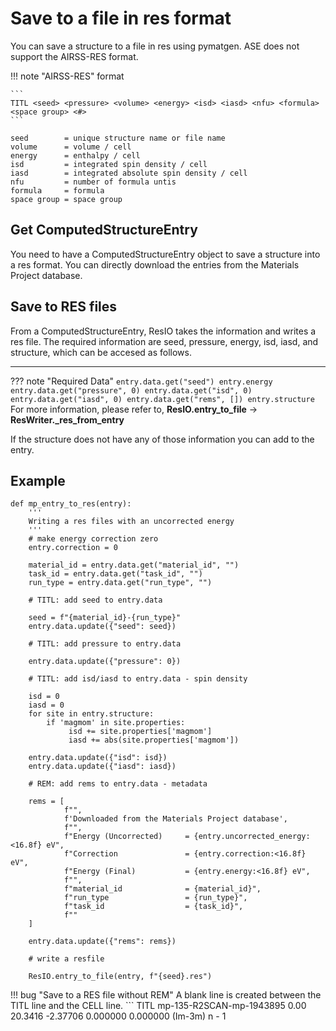 # Save to a file in res format

You can save a structure to a file in res using pymatgen.
ASE does not support the AIRSS-RES format.

!!! note "AIRSS-RES" format

    ```
    TITL <seed> <pressure> <volume> <energy> <isd> <iasd> <nfu> <formula> <space group> <#>
    ```

    seed        = unique structure name or file name
    volume      = volume / cell
    energy      = enthalpy / cell
    isd         = integrated spin density / cell
    iasd        = integrated absolute spin density / cell
    nfu         = number of formula untis
    formula     = formula
    space group = space group


## Get ComputedStructureEntry

You need to have a ComputedStructureEntry object to save a structure into a res
format. You can directly download the entries from the Materials Project database.


## Save to RES files

From a ComputedStructureEntry, ResIO takes the information and writes a res file.
The required information are seed, pressure, energy, isd, iasd, and structure,
which can be accesed as follows.

---

??? note "Required Data"
    ```
    entry.data.get("seed")
    entry.energy
    entry.data.get("pressure", 0)
    entry.data.get("isd", 0)
    entry.data.get("iasd", 0)
    entry.data.get("rems", [])
    entry.structure
    ```
    For more information, please refer to,
    **ResIO.entry_to_file** -> **ResWriter._res_from_entry**

If the structure does not have any of those information you can add to the entry.


## Example

```
def mp_entry_to_res(entry):                                                                                             
    '''                                                                                                                 
    Writing a res files with an uncorrected energy                                                                      
    '''                                                                                                                 
    # make energy correction zero                                                                                       
    entry.correction = 0                                                                                                
                                                                                                                        
    material_id = entry.data.get("material_id", "")                                                                     
    task_id = entry.data.get("task_id", "")                                                                             
    run_type = entry.data.get("run_type", "")                                                                           
                                                                                                                        
    # TITL: add seed to entry.data                                                                                      
                                                                                                                        
    seed = f"{material_id}-{run_type}"                                                                                  
    entry.data.update({"seed": seed})                                                                                   
                                                                                                                        
    # TITL: add pressure to entry.data                                                                                  
                                                                                                                        
    entry.data.update({"pressure": 0})                                                                                  
                                                                                                                        
    # TITL: add isd/iasd to entry.data - spin density                                                                   
                                                                                                                        
    isd = 0                                                                                                             
    iasd = 0                                                                                                            
    for site in entry.structure:                                                                                        
        if 'magmom' in site.properties:                                                                                 
             isd += site.properties['magmom']                                                                           
             iasd += abs(site.properties['magmom'])                                                                     
                                                                                                                        
    entry.data.update({"isd": isd})                                                                                     
    entry.data.update({"iasd": iasd})                                                                                   
                                                                                                                        
    # REM: add rems to entry.data - metadata                                                                            
                                                                                                                        
    rems = [                                                                                                            
            f"",                                                                                                        
            f'Downloaded from the Materials Project database',                                                          
            f"",                                                                                                        
            f"Energy (Uncorrected)     = {entry.uncorrected_energy:<16.8f} eV",                                         
            f"Correction               = {entry.correction:<16.8f} eV",                                                 
            f"Energy (Final)           = {entry.energy:<16.8f} eV",                                                     
            f"",                                                                                                        
            f"material_id              = {material_id}",                                                                
            f"run_type                 = {run_type}",                                                                   
            f"task_id                  = {task_id}",                                                                    
            f""                                                                                                         
    ]                                                                                                                   
                                                                                                                        
    entry.data.update({"rems": rems})                                                                                   
                                                                                                                        
    # write a resfile                                                                                                   
                                                                                                                        
    ResIO.entry_to_file(entry, f"{seed}.res") 
```


!!! bug "Save to a RES file without REM"
    A blank line is created between the TITL line and the CELL line.
    ```
    TITL mp-135-R2SCAN-mp-1943895 0.00 20.3416 -2.37706 0.000000 0.000000 (Im-3m) n - 1

